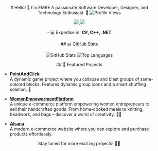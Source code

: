 <p align="center">
  # Hello! 👋 I'm EMRE  
  A passionate Software Developer, Designer, and Technology Enthusiast. 🚀  
  <img src="https://komarev.com/ghpvc/?username=Emreceliik" alt="Profile Views" />
</p>  

<p align="center">
  <a href="https://www.linkedin.com/in/Emreceliik">
    <img src="https://img.shields.io/badge/LinkedIn-blue?style=flat&logo=linkedin" />
  </a>  
  <a href="https://emreceliik.itch.io">
    <img src="https://img.shields.io/badge/My_Portfolio-gray?style=flat&logo=google-chrome" />
  </a>  
</p>


<p align="center">
  - 💻 Expertise in: <strong>C#, C++, .NET</strong>
</p>


<p align="center">


  <p align="center">
      ## 📊 GitHub Stats  
    </p>
    
  <p align="center">
      <img src="https://github-readme-stats.vercel.app/api?username=Emreceliik&show_icons=true&theme=radical" alt="GitHub Stats" />
      <img src="https://github-readme-stats.vercel.app/api/top-langs/?username=Emreceliik&layout=compact&theme=radical" alt="Top Languages" />
    </p>

<p align="center">
 ## 🌟 Featured Projects
</p>

<p align="center">
  
  - **[PointAndClick](https://github.com/Emreceliik/GJGcase)**  
    A dynamic game project where you collapse and blast groups of same-colored blocks. Features dynamic group icons and a smart shuffling solution. 🚀
    
   - **[WomenEmpowermentPlatform](https://github.com/Emreceliik/HanimEliWeb)**  
    A unique e-commerce platform empowering women entrepreneurs to sell their handcrafted goods. From home-cooked meals to knitting, beadwork, and bags – discover a world of creativity. 💪💖  

  - **[Alsana](https://github.com/Emreceliik/Alsana)**  
    A modern e-commerce website where you can explore and purchase products effortlessly.

</p>

<p align="center">
  Stay tuned for more exciting projects! 🌟✨  
</p>
